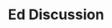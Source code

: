 ---
title: Ed Discussion
redirect_to: https://edstem.org/us/courses/25952/discussion/
nav_order: 7
---
